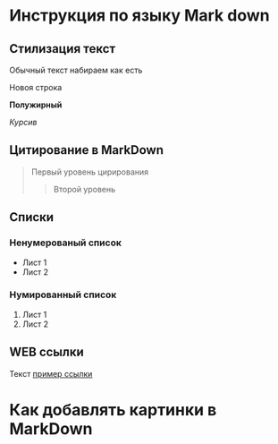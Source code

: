 # Инструкция по языку Mark down

## Стилизация текст

Обычный текст набираем как есть

Новоя строка

**Полужирный**

*Курсив* 

## Цитирование в MarkDown
> Первый уровень цирирования
>> Второй уровень

## Списки
### Ненумерованый список
* Лист 1
* Лист 2

### Нумированный список
1. Лист 1
2. Лист 2

## WEB ссылки
Текст [пример ссылки](hhtp.exemple.com "Вспылывющая подсказка" )

# Как добавлять картинки в MarkDown